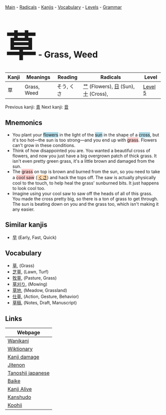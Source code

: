 <style> bigfont {font-size: 100px}</style>
[Main](../index.md) -
[Radicals](../radicals.md) -
[Kanjis](../kanjis.md) -
[Vocabulary](../vocabulary.md) -
[Levels](../levels.md) -
[Grammar](../grammar.md)
# <bigfont> 草</bigfont> - Grass, Weed 

| Kanji | Meanings | Reading | Radicals | Level |
| --- | --- | --- | --- | --- |
| 草 | Grass, Weed | そう, くさ | [艹](../radicals/艹.md) (Flowers), [日](../radicals/日.md) (Sun), [十](../radicals/十.md) (Cross),  | [Level 5](../levels/wk_level5.md) |

Previous kanji: [青](青.md) Next kanji: [音](音.md) 

## Mnemonics
 * You plant your <span style="background-color:#ADD8E6"> flowers</span> in the light of the <span style="background-color:#ADD8E6"> sun</span> in the shape of a <span style="background-color:#ADD8E6"> cross</span>, but it's too hot—the sun is too strong—and you end up with <span style="background-color:#ffcccb"> grass</span>. Flowers can't grow in these conditions.
* Think of how disappointed you are. You wanted a beautiful cross of flowers, and now you just have a big overgrown patch of thick grass. It isn't even pretty green grass, it's a little brown and damaged from the sun.
* The <span style="background-color:#ffcccb"> grass</span> on top is brown and burned from the sun, so you need to take a <span style="background-color:#ffcccb"> cool saw</span> (<span style="background-color:#fed8b1"> [くさ](https://jisho.org/search/くさ)</span>) and hack the tops off. The saw is actually physically cool to the touch, to help heal the grass' sunburned bits. It just happens to look cool too.
* Imagine using your cool saw to saw off the heads of all of this grass. You made the cross pretty big, so there is a ton of grass to get through. The sun is beating down on you and the grass too, which isn't making it any easier.


## Similar kanjis
 * [早](早.md) (Early, Fast, Quick)


## Vocabulary
 * [草](../vocabulary/草.md), (Grass)
* [芝草](../vocabulary/草.md), (Lawn, Turf)
* [牧草](../vocabulary/草.md), (Pasture, Grass)
* [草刈り](../vocabulary/草.md), (Mowing)
* [草地](../vocabulary/草.md), (Meadow, Grassland)
* [仕草](../vocabulary/草.md), (Action, Gesture, Behavior)
* [草稿](../vocabulary/草.md), (Notes, Draft, Manuscript)



## Links 

| Webpage |
| --- |
| [Wanikani          ](https://www.wanikani.com/kanji/草) |
| [Wiktionary        ](https://en.wiktionary.org/wiki/草) |
| [Kanji damage      ](http://www.kanjidamage.com/kanji/search?utf8=✓&q=草) |
| [Jitenon           ](https://jitenon.com/kanji/草) |
| [Tanoshii japanese ](https://www.tanoshiijapanese.com/dictionary/kanji.cfm?k=草) |
| [Baike             ](https://baike.baidu.com/item/草) |
| [Kanji Alive       ](https://app.kanjialive.com/草) |
| [Kanshudo          ](https://www.kanshudo.com/searchmn?q=草) |
| [Koohii            ](https://kanji.koohii.com/study/kanji/草) |
